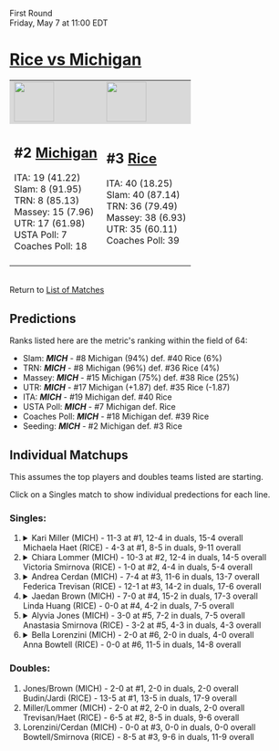 First Round  
Friday, May 7 at 11:00 EDT
# [Rice vs Michigan](https://www.ncaa.com/game/5833657) 

<table>  
<tr style="background-color: #d9d9d9 !important"><td><a href="#"><img src="https://www.ncaa.com/sites/default/files/images/logos/schools/m/michigan.70.png" width="70" height="70" /></a></td><td><a href="#"><img src="https://www.ncaa.com/sites/default/files/images/logos/schools/r/rice.70.png" width="70" height="70" /></a></td></tr>
<tr><td>  

<h2>#2 <a href="#">Michigan</a></h2>  
ITA: 19 (41.22)<br>  
Slam: 8 (91.95)<br>  
TRN: 8 (85.13)<br>  
Massey: 15 (7.96)<br>  
UTR: 17 (61.98)<br>  
USTA Poll: 7<br>  
Coaches Poll: 18<br>  
<br>  

</td><td>  

<h2>#3 <a href="#">Rice</a></h2>  
ITA: 40 (18.25)<br>  
Slam: 40 (87.14)<br>  
TRN: 36 (79.49)<br>  
Massey: 38 (6.93)<br>  
UTR: 35 (60.11)<br>  
Coaches Poll: 39<br>  
<br>  

</td></tr></table>  


<br>Return to [List of Matches](../index.md)  

## Predictions  

Ranks listed here are the metric's ranking within the field of 64:  
- Slam: ***MICH*** - #8 Michigan (94%) def. #40 Rice (6%)  
- TRN: ***MICH*** - #8 Michigan (96%) def. #36 Rice (4%)  
- Massey: ***MICH*** - #15 Michigan (75%) def. #38 Rice (25%)  
- UTR: ***MICH*** - #17 Michigan (+1.87) def. #35 Rice (-1.87)  
- ITA: ***MICH*** - #19 Michigan def. #40 Rice  
- USTA Poll: ***MICH*** - #7 Michigan def. Rice  
- Coaches Poll: ***MICH*** - #18 Michigan def. #39 Rice  
- Seeding: ***MICH*** - #2 Michigan def. #3 Rice  

## Individual Matchups  

This assumes the top players and doubles teams listed are starting.  

Click on a Singles match to show individual predections for each line.  

### Singles:  

<ol>
<li><details><summary markdown="span">
Kari Miller (MICH) - 11-3 at #1, 12-4 in duals, 15-4 overall<br>  
Michaela Haet (RICE) - 4-3 at #1, 8-5 in duals, 9-11 overall
</summary><h4>Predictions</h4><ul>
<li>Slam: <b><i>VT</i></b> - #30 Virginia Tech (56%) def. #35 Texas Tech (44%)</li>  
</ul></details></li>
<li><details><summary markdown="span">
Chiara Lommer (MICH) - 10-3 at #2, 12-4 in duals, 14-5 overall<br>  
Victoria Smirnova (RICE) - 1-0 at #2, 4-4 in duals, 5-4 overall
</summary><h4>Predictions</h4><ul>
<li>Slam: <b><i>VT</i></b> - #30 Virginia Tech (56%) def. #35 Texas Tech (44%)</li>  
</ul></details></li>
<li><details><summary markdown="span">
Andrea Cerdan (MICH) - 7-4 at #3, 11-6 in duals, 13-7 overall<br>  
Federica Trevisan (RICE) - 12-1 at #3, 14-2 in duals, 17-6 overall
</summary><h4>Predictions</h4><ul>
<li>Slam: <b><i>VT</i></b> - #30 Virginia Tech (56%) def. #35 Texas Tech (44%)</li>  
</ul></details></li>
<li><details><summary markdown="span">
Jaedan Brown (MICH) - 7-0 at #4, 15-2 in duals, 17-3 overall<br>  
Linda Huang (RICE) - 0-0 at #4, 4-2 in duals, 7-5 overall
</summary><h4>Predictions</h4><ul>
<li>Slam: <b><i>VT</i></b> - #30 Virginia Tech (56%) def. #35 Texas Tech (44%)</li>  
</ul></details></li>
<li><details><summary markdown="span">
Alyvia Jones (MICH) - 3-0 at #5, 7-2 in duals, 7-5 overall<br>  
Anastasia Smirnova (RICE) - 3-2 at #5, 4-3 in duals, 4-3 overall
</summary><h4>Predictions</h4><ul>
<li>Slam: <b><i>VT</i></b> - #30 Virginia Tech (56%) def. #35 Texas Tech (44%)</li>  
</ul></details></li>
<li><details><summary markdown="span">
Bella Lorenzini (MICH) - 2-0 at #6, 2-0 in duals, 4-0 overall<br>  
Anna Bowtell (RICE) - 0-0 at #6, 11-5 in duals, 14-8 overall
</summary><h4>Predictions</h4><ul>
<li>Slam: <b><i>VT</i></b> - #30 Virginia Tech (56%) def. #35 Texas Tech (44%)</li>  
</ul></details></li>
</ol>

### Doubles:  
1. Jones/Brown (MICH) - 2-0 at #1, 2-0 in duals, 2-0 overall  
   Budin/Jardi (RICE) - 13-5 at #1, 13-5 in duals, 17-9 overall
2. Miller/Lommer (MICH) - 2-0 at #2, 2-0 in duals, 2-0 overall  
   Trevisan/Haet (RICE) - 6-5 at #2, 8-5 in duals, 9-6 overall
3. Lorenzini/Cerdan (MICH) - 0-0 at #3, 0-0 in duals, 0-0 overall  
   Bowtell/Smirnova (RICE) - 8-5 at #3, 9-6 in duals, 11-9 overall